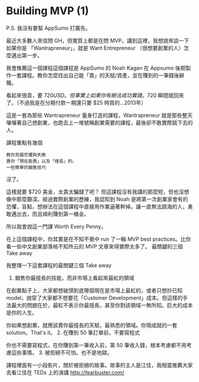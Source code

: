 # Building MVP (1)

P.S. 我沒有要幫 AppSumo 打廣告。

最近大多數人來信問 GH，但實質上都是在問 MVP。講到這裡，我想說來談一下如果你是 「Wantrapreneur」，就是 Want Entrepreneur （很想要創業的人）怎麼邁出第一步。

我會推薦這一個課程這個課程是 AppSumo 的 Noah Kagan 在 Appsumo 後期製作一套課程。教你怎麼找出自己能「賣」的天賦/資產，並在賺到的一筆錢後辭職。

看起來很貴，要 $720 USD。但事實上如果你有辦法成功實踐，$720 瞬間就回來了。（不過我是在分期付款一期還只要 $25 時買的...2013年）

這是一套為那些 Wantrapreneur 量身打造的課程，Wantrapreneur 就是那些整天嚷嚷著自己想創業，也跑去上一堆號稱創業需要的課程，最後卻不敢實際跳下去的人。

課程重點有幾個

    教你克服恐懼與失敗
    賣你「現在能賣」以及「擅長」的。
    一些簡單的銷售技巧

沒了。

這樣就要 $720 美金，太貴太騙錢了吧？ 但這課程沒有我講的那麼短，但也沒想像中那麼艱深。經過實際創業的歷練，我認知到 Noah 是將第一次創業家會有的恐懼，盲點，想辦法在這個課程中直接用作業逼著幹掉。讓一直無法跳海的人，勇敢邁出去，而且順利賺到第一桶金。

所以我會說這一門課 Worth Every Penny。

在上這個課程中，你其實是在不知不覺中 run 了一輪 MVP best practices。比你看一些中文創業部落格不知所云的 MVP 文章來得實際太多了。
最關鍵的三個 Take away

我整理一下這套課程的最關鍵三個 Take away
1. 銷售你最擅長的技能，而非市場上看起來最紅的領域

在創業點子上，大家都想破頭到底哪個現在是市場上最紅的，或者只想抄已知 model，說穿了大家都不想要花「Customer Development」成本。但這樣的手法最大的問題在於，最紅不表示你最擅長，甚至你對該領域一無所知。巨大的成本是你的人生。

你如果想創業，就應該賣你最擅長的天賦，最熟悉的領域。你現成就的一套 solution。That's it。
2. 在賺到 50 筆訂單前，不要寫程式

你也不需要寫程式，在你賺到第一筆收入前，第 50 筆收入錢，根本考慮都不用考慮這些事情。
3. 被拒絕不可怕。也不是地獄。

課程裡面有一小段影片，關於被拒絕的故事。故事的主人是江佳，我相當推薦大家去看江佳在 TEDx 上的演講 http://fearbuster.com/
